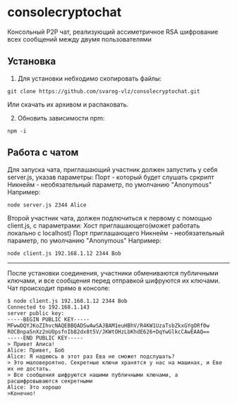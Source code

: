 # consolecryptochat
Консольный P2P чат, реализующий ассиметричное RSA шифрование всех сообщений между двумя пользователями
## Установка
1. Для установки небходимо скопировать файлы: 
```git
git clone https://github.com/svarog-vlz/consolecryptochat.git
```
Или скачать их архивом и распаковать. 

2. Обновить зависимости npm:
```
npm -i
```
## Работа с чатом
Для запуска чата, приглашающий участник должен запустить у себя server.js, указав параметры: 
Порт - который будет слушать сркрипт
Никнейм - необязательный параметр, по умолчанию "Anonymous"
Например: 
```
node server.js 2344 Alice
```
Второй участник чата, должен подлючиться к первому с помощью client.js, с параметрами:
Хост приглашающего(может работать локально с localhost)
Порт приглашающего
Никнейм - необязательный параметр, по умолчанию "Anonymous"
Например: 
```
node client.js 192.168.1.12 2344 Bob
```
*****
После установки соединения, участники обмениваются публичными ключами, и все сообщения перед отправкой шифруются их ключами. 
Чат происходит прямо в консоле: 
```
$ node client.js 192.168.1.12 2344 Bob
Connected to 192.168.1.143
server public key:
-----BEGIN PUBLIC KEY-----
MFwwDQYJKoZIhvcNAQEBBQADSwAwSAJBAM1euHBhV/R4KW1UzaTsbZkxGYgORf0w
ROCBnpaSnXz2nUOpsfnIb82dx8t5V/JKWtOHzLbKhdE626+DqYwGlkcCAwEAAQ==
-----END PUBLIC KEY-----
> Привет Алиса!
Alice: Привет, Боб
Alice: Я надеюсь в этот раз Ева не сможет подслушать?
> Это маловероятно. Секретные ключи хранятся у нас на машинах, и Еве их не достать.
> Все сообщения шифруются нашими публичными ключами, а расшифровываются секретными
Alice: Это хорошо
>Конечно!

```
